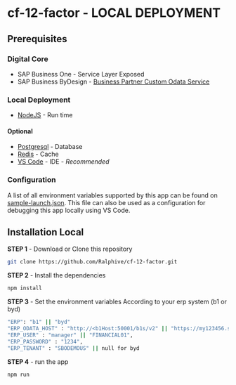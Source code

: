 # cf-12-factor - LOCAL DEPLOYMENT

## Prerequisites
### Digital Core

* SAP Business One - Service Layer Exposed
* SAP Business ByDesign - [Business Partner Custom Odata Service](https://github.com/SAP-samples/byd-api-samples/blob/master/Custom%20OData%20Services/khbusinesspartner.xml)

### Local Deployment
*  [NodeJS](https://nodejs.org/en/download/) - Run time

#### Optional
*  [Postgresql](https://www.postgresql.org/download/) - Database
*  [Redis](https://redis.io/download) - Cache
*  [VS Code](https://code.visualstudio.com/) - IDE - *Recommended*  

### Configuration

A list of all environment variables supported by this app can be found on [sample-launch.json](sample-launch.json). This file can also be used as a configuration for debugging this app locally using VS Code.

## Installation Local
**STEP 1** - Download or Clone this repository
```bash
git clone https://github.com/Ralphive/cf-12-factor.git
```
**STEP 2** - Install the dependencies
```bash
npm install
 ``` 

**STEP 3** - Set the environment variables According to your erp system (b1 or byd)
```bash
"ERP": "b1" || "byd"
"ERP_ODATA_HOST" : "http://<b1Host:50001/b1s/v2" || "https://my123456.sapbydesign.com/sap/byd/odata/cust/v1"
"ERP_USER" : "manager" || "FINANCIAL01",
"ERP_PASSWORD" : "1234",
"ERP_TENANT" : "SBODEMOUS" || null for byd
```

**STEP 4** - run the app
```bash
npm run
```